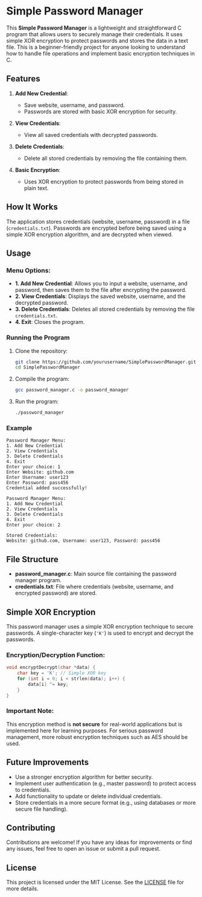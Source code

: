 # Simple Password Manager

This **Simple Password Manager** is a lightweight and straightforward C program that allows users to securely manage their credentials. It uses simple XOR encryption to protect passwords and stores the data in a text file. This is a beginner-friendly project for anyone looking to understand how to handle file operations and implement basic encryption techniques in C.

## Features

1. **Add New Credential**:
   - Save website, username, and password.
   - Passwords are stored with basic XOR encryption for security.
   
2. **View Credentials**:
   - View all saved credentials with decrypted passwords.
   
3. **Delete Credentials**:
   - Delete all stored credentials by removing the file containing them.

4. **Basic Encryption**:
   - Uses XOR encryption to protect passwords from being stored in plain text.

## How It Works

The application stores credentials (website, username, password) in a file (`credentials.txt`). Passwords are encrypted before being saved using a simple XOR encryption algorithm, and are decrypted when viewed.

## Usage

### Menu Options:
- **1. Add New Credential**: Allows you to input a website, username, and password, then saves them to the file after encrypting the password.
- **2. View Credentials**: Displays the saved website, username, and the decrypted password.
- **3. Delete Credentials**: Deletes all stored credentials by removing the file `credentials.txt`.
- **4. Exit**: Closes the program.

### Running the Program

1. Clone the repository:

    ```bash
    git clone https://github.com/yourusername/SimplePasswordManager.git
    cd SimplePasswordManager
    ```

2. Compile the program:

    ```bash
    gcc password_manager.c -o password_manager
    ```

3. Run the program:

    ```bash
    ./password_manager
    ```

### Example

```text
Password Manager Menu:
1. Add New Credential
2. View Credentials
3. Delete Credentials
4. Exit
Enter your choice: 1
Enter Website: github.com
Enter Username: user123
Enter Password: pass456
Credential added successfully!

Password Manager Menu:
1. Add New Credential
2. View Credentials
3. Delete Credentials
4. Exit
Enter your choice: 2

Stored Credentials:
Website: github.com, Username: user123, Password: pass456
```

## File Structure

- **password_manager.c**: Main source file containing the password manager program.
- **credentials.txt**: File where credentials (website, username, and encrypted password) are stored.

## Simple XOR Encryption

This password manager uses a simple XOR encryption technique to secure passwords. A single-character key (`'K'`) is used to encrypt and decrypt the passwords.

### Encryption/Decryption Function:

```c
void encryptDecrypt(char *data) {
    char key = 'K'; // Simple XOR key
    for (int i = 0; i < strlen(data); i++) {
        data[i] ^= key;
    }
}
```

### Important Note:
This encryption method is **not secure** for real-world applications but is implemented here for learning purposes. For serious password management, more robust encryption techniques such as AES should be used.

## Future Improvements

- Use a stronger encryption algorithm for better security.
- Implement user authentication (e.g., master password) to protect access to credentials.
- Add functionality to update or delete individual credentials.
- Store credentials in a more secure format (e.g., using databases or more secure file handling).

## Contributing

Contributions are welcome! If you have any ideas for improvements or find any issues, feel free to open an issue or submit a pull request.

## License

This project is licensed under the MIT License. See the [LICENSE](LICENSE) file for more details.

